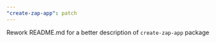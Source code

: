 ```yaml
---
"create-zap-app": patch
---
```


Rework README.md for a better description of `create-zap-app` package
